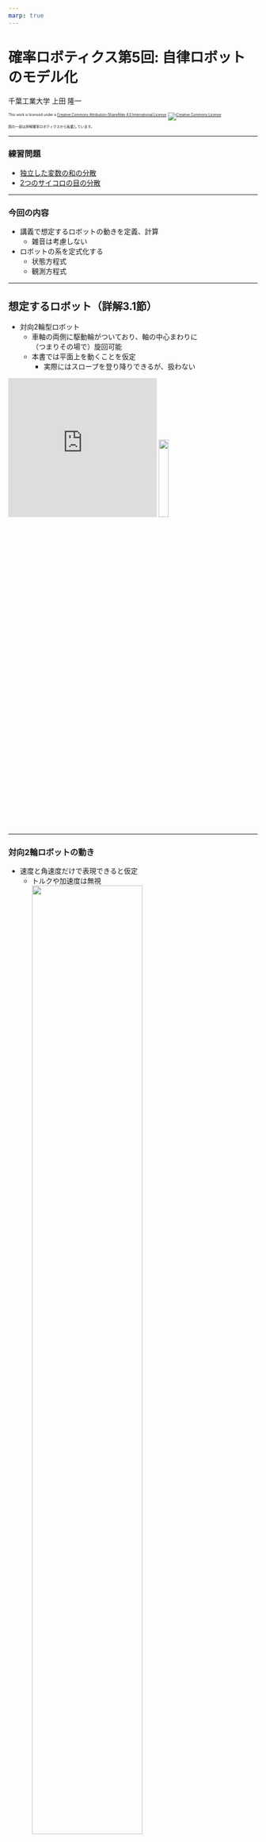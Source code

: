 ```yaml
---
marp: true
---
```


<!-- footer: 確率ロボティクス第5回 -->

# 確率ロボティクス第5回: 自律ロボットのモデル化

千葉工業大学 上田 隆一

<p style="font-size:50%">
This work is licensed under a <a rel="license" href="http://creativecommons.org/licenses/by-sa/4.0/">Creative Commons Attribution-ShareAlike 4.0 International License</a>.
<a rel="license" href="http://creativecommons.org/licenses/by-sa/4.0/">
<img alt="Creative Commons License" style="border-width:0" src="https://i.creativecommons.org/l/by-sa/4.0/88x31.png" /></a>
</p>
<p style="font-size:50%">
図の一部は詳解確率ロボティクスから転載しています。
</p>

$$\newcommand{\V}[1]{\boldsymbol{#1}}$$
$$\newcommand{\jump}[1]{[\![#1]\!]}$$
$$\newcommand{\bigjump}[1]{\big[\!\!\big[#1\big]\!\!\big]}$$
$$\newcommand{\Bigjump}[1]{\bigg[\!\!\bigg[#1\bigg]\!\!\bigg]}$$

---

<!-- paginate: true -->

### 練習問題

- [独立した変数の和の分散](https://b.ueda.tech/?page=robot_and_stats_questions#独立した変数の和の分散)
- [2つのサイコロの目の分散](https://b.ueda.tech/?page=robot_and_stats_questions#2つのサイコロの目の分散)

---

### 今回の内容

- 講義で想定するロボットの動きを定義、計算
    - 雑音は考慮しない　
- ロボットの系を定式化する
    - 状態方程式
    - 観測方程式

---

## 想定するロボット（詳解3.1節）

- 対向2輪型ロボット
    - 車軸の両側に駆動輪がついており、軸の中心まわりに<br />（つまりその場で）旋回可能
    - 本書では平面上を動くことを仮定
        - 実際にはスロープを登り降りできるが、扱わない

<iframe width="300" height="280" src="https://www.youtube.com/embed/zm0gP6o09lM" frameborder="0" allow="accelerometer; autoplay; encrypted-media; gyroscope; picture-in-picture" allowfullscreen></iframe>
<img width="20%" src="./figs/tsukuba.jpg" />

---

### 対向2輪ロボットの動き

- 速度と角速度だけで表現できると仮定
    - トルクや加速度は無視
        <img width="70%" src="./figs/robot_vels.jpg" />
        - 図は詳解確率ロボティクスから転載

---

## 世界座標系と描画（詳解3.2.1, 3.2.2項）

- ロボットの動き回る平面を準備
    - 図のように$X$軸、$Y$軸を設置
    - <span style="color:red">世界座標系</span>$\Sigma_\text{world}$と名付ける
- ロボットが$\Sigma_\text{world}$でどのように存在しているか
    - $(x \ y)^\top$: 位置、$\theta$: 向きで表せる
    - ベクトル $\V{x} = (x \ y \ \theta)^\top$として表現
    - $\V{x}$: 「<span style="color:red">姿勢</span>」と呼んだり「<span style="color:red">状態</span>」と呼んだり
        - 姿勢: ロボット工学の用語
        - 状態: 制御工学の用語

![bg right:30%](./figs/world_coordinate_system.png)

---

### 状態と状態空間

制御の話をするために用語を整理

- ロボットのとりうる状態$\V{x}$の集合を$\mathcal{X}$とする
    - $\mathcal{X}$を<span style="color:red">状態空間</span>と呼ぶ
    - 要はロボットが行ける範囲　
- 数式での表現
    - <span style="font-size:90%">$\mathcal{X} = \{ \V{x} = (x \ y \ \theta)^\top | x \in [x_\text{min},x_\text{max}] ,y \in [y_\text{min},y_\text{max}], \theta \in [-\pi, \pi) \}$</span>
    - $\V{x} \in \mathcal{X}$

注意（重要）: 簡単なうちに集合の表現をおさえておきましょう

---

## 時刻の扱い

- 時刻を離散的に表現
    - 1ステップの時間を$\Delta t$とする
        - 画像の更新周期33ms（ゆっくり動く移動ロボットなど）
        - 1ms（ダイナミクスまで考えるロボット）
    - $\Delta t$ごとに、時刻に$t=0,1,2,\dots$と番号を付与　
- 以後は離散時間でロボットの動きを考える
    - 理由: コンピュータで制御すると一定周期ごとに制御指令を出すことに

---

## ロボットの運動と状態方程式（詳解3.2.4項）

- 扱う問題: ある時刻にロボットが動いたとき、<br />次のステップにロボットの姿勢がどうなるか
    - $\V{x}_i$: 時刻が$t=i$のときの状態

![bg right:26%](./figs/next_step.png)

---

### 制御指令

- ロボットに与える速度、角速度をそれぞれ<br />$\nu$[m/s]、$\omega$[rad/s]と表現
    - まとめて$\V{u} = (\nu \ \omega)^\top$と表現
    - <span style="color:red">制御指令</span>と呼ぶ
        - 制御入力などとも呼ぶが、入力か出力か紛らわしいので

![bg right:26%](./figs/control_input.png)

<center style="font-size:150%">制御指令と状態の関係は？？</center>

---

### 世界座標系におけるロボットの動き

- こうなる
    - $\dot{x} = \nu \cos \theta$　　　　
    - $\dot{y} = \nu \sin \theta$
    - $\dot{\theta} = \omega$　　　
        - ここで$\dot{a} = \dfrac{\text{d}a}{\text{d}t}$

![bg right:30%](./figs/robot_motion.jpg)

- 問題： 時刻$t-1$から$t$の間に制御指令$\V{u}_t$で<br >姿勢は$\V{x}_{t-1}$からどう変わるか（計算できます？）


---

### 姿勢の変化の計算

- 向き$\theta$の変化は単純
    - $\theta_{t} = \theta_{t-1} + \int_{0}^{\Delta t} \omega_t dt  = \theta_{t-1} + \omega_t \Delta t$　
- 位置の変化の計算では時間$\Delta t$内での向きの変化を考慮しなければならない
    - $\begin{pmatrix} x_t \\ y_t \end{pmatrix} = \begin{pmatrix} x_{t-1} \\ y_{t-1} \end{pmatrix} + \begin{pmatrix} \int_0^{\Delta t} \nu_t \cos ( \theta_{t-1} + \omega_t t ) dt\\ \int_0^{\Delta t} \nu_t \sin ( \theta_{t-1} + \omega_t t ) dt \end{pmatrix}$
$= \cdots$
$= \begin{pmatrix} x\_{t-1}  \\ y\_{t-1} \end{pmatrix} + \nu\_t\omega\_t^{-1} \begin{pmatrix} \sin( \theta\_{t-1} + \omega\_t \Delta t ) - \sin\theta\_{t-1} \\ -\cos( \theta\_{t-1} + \omega\_t \Delta t ) + \cos\theta\_{t-1} \end{pmatrix}$
         - $\omega_t = 0$の場合は別の式になるが極限をとると一致

---

### 状態方程式

- 前ページの計算結果のまとめ
    - <span style="font-size:90%">$\begin{pmatrix} x_t \\ y_t \\ \theta_t \end{pmatrix} = \begin{pmatrix} x_{t-1}  \\ y_{t-1} \\ \theta_{t-1} \end{pmatrix} + \nu_t\omega_t^{-1} \begin{pmatrix} \sin( \theta_{t-1} + \omega_t \Delta t ) - \sin\theta_{t-1} \\ -\cos( \theta_{t-1} + \omega_t \Delta t ) + \cos\theta_{t-1} \\ \omega_t \Delta t\end{pmatrix}$</span>　
- 面倒なので次のように書く
    - $\V{x}_t = \V{f}(\V{x}_{t-1},\V{u}_t) \qquad (t=1,2,3,\dots)$
        - ロボットの動きはこれだけで表される（雑音がなければ）　
- 用語
    - 上の方程式: <span style="color:red">状態方程式</span>
    - 関数$\V{f}$: <span style="color:red">状態遷移関数</span>
    - 状態が$\V{x}_{t-1}$から$\V{x}_t$に変わること: <span style="color:red">状態遷移</span>

---

### 状態方程式で作ったロボットの動き

<img width="40%" src="./figs/robot_motion.gif" /> 


---

## ロボットの観測（詳解3.3節）

- ロボットにセンサを搭載
    - カメラで何かの位置を計測するというモデル
        - LiDARなどの登場で古典的になってしまったが数式の理解には一番良い<br />（・・・と2023年まで書いていたけどまた復活の機運）

---

## 点ランドマーク（詳解3.3.1）

- 点ランドマーク
    - カメラで観測すると、方角と距離が計測できるもの
    - 教科書で扱われる基本的なランドマーク
    - 下図: 点ランドマークとみなせる物体の例

<img width="65%" src="./figs/landmarks.jpg" /> 

---

## シミュレータ中のランドマーク

- 環境中に$N_\textbf{m}$個置く　
- 記号の定義
    - 一つ一つにIDを付与し、$\text{m}_0, \text{m}_1, \text{m}_2, \dots$と表す
        - 座標は$\V{m}_j = (m_{j,x} \ m_{j,y})^T$
            - 普通の字体とイタリック体を使い分けるので注意
    - ランドマークの集合を<span style="color:red">地図</span>と呼ぶ 
        - 地図: $\textbf{m} = \{ \text{m}_j | j = 0,1,2,\dots, N_\textbf{m} -1 \}$

<img width="30%" src="./figs/landmarks.png" /> 

---

## 3.3.2 点ランドマークの観測

- シミュレータの設定
    - センサから見て距離$\ell$と方角$\varphi$が計測可能
        - これらの値をセンサ値 $\V{z} = (\ell \ \varphi)^T$と呼ぶ
        - センサ座標系とロボット座標系は同じとする　
- ランドマークの位置とセンサ値の関係
    - $\ell_j = |\V{m}_j - \V{x}| = \sqrt{(m_{j,x} - x)^2 + (m_{j,y} - y)^2}$
    - $\varphi_j = \text{atan2}(m_{j,y} - y, m_{j,x} - x) - \theta$

<img width="35%" src="./figs/landmark_obs.jpg" /> 


---

### 観測方程式

- 前ページの計算結果のまとめ
    - $\begin{pmatrix} \ell_j \\  \varphi_j \end{pmatrix} = \begin{pmatrix} \sqrt{(m_{j,x} - x)^2 + (m_{j,y} - y)^2} \\ \text{atan2}(m_{j,y} - y, m_{j,x} - x) - \theta\end{pmatrix}$　
- 面倒なので次のように書く
    - $\V{z}_j = \V{h}_j (\V{x})$
    - $\V{z}_j = \V{h}(\V{x}, \V{m}_j)$（ランドマークの位置を変数とする場合）
    - ロボットの観測はこれだけで表される（雑音がなければ）　
- 用語
    - 上の方程式: <span style="color:red">観測方程式</span>
    - 関数$\V{h}_j$: <span style="color:red">観測関数</span>


---

### 観測方程式で作ったロボットの観測

- 左: ロボットの姿勢とランドマークの位置からセンサ値を描画
- 右: 計測可能な範囲に制限を加えたもの
    - 距離計測: $0.5$〜$6$[m]
    - 方角計測: $-60$〜$60$[deg]

<img width="30%" src="./figs/observation_nolimit.gif" />　　
<img width="30%" src="./figs/simulator_no_noise.gif" /> 

---

## 3.4 コードの保存と再利用

作業なので省略

---

## 3.5 まとめ

- 本章で実装した<span style="color:red">制御系</span>
    - 次の2つの式が全て
        - 状態方程式: $\V{x}_t = \V{f}(\V{x}_{t-1},\V{u}_t)$
        - 観測方程式: $\V{z}_{j,t} = \V{h}_j(\V{x}_t)$　
    - 非線形時不変離散時間系
        - 非線系: 行列の積と和で表現不可能
        - 時不変系: 時間で状態方程式や観測方程式が変わらない
        - 離散時間系: 時刻が離散的　
- 残った作業
    - 系に不確かさがない
